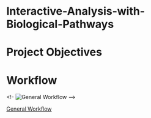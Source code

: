 # Interactive-Analysis-with-Biological-Pathways


# Project Objectives


# Workflow
<!-
![General Workflow]([https://github.com/BioITHackathons/Interactive-Analysis-with-Biological-Pathways/tree/main/img](https://github.com/BioITHackathons/Interactive-Analysis-with-Biological-Pathways/blob/main/img))  
-->

[General Workflow](https://github.com/BioITHackathons/Interactive-Analysis-with-Biological-Pathways/blob/main/img/workflow_authopath.jpg)
